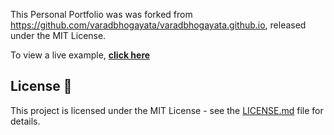 
This Personal Portfolio was  was forked from https://github.com/varadbhogayata/varadbhogayata.github.io, released under the MIT License. 

To view a live example, **[click here](https://aifuwaroland.github.io/)**

## License 📄
This project is licensed under the MIT License - see the [LICENSE.md](./LICENSE) file for details.



